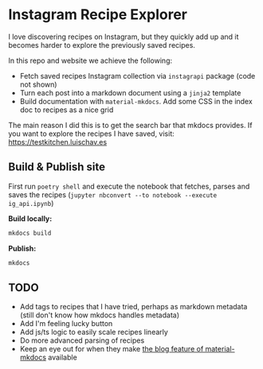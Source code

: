 # Instagram Recipe Explorer

I love discovering recipes on Instagram, but they quickly add up and it becomes harder to explore the previously saved recipes.

In this repo and website we achieve the following:

* Fetch saved recipes Instagram collection via `instagrapi` package (code not shown)
* Turn each post into a markdown document using a `jinja2` template
* Build documentation with `material-mkdocs`. Add some CSS in the index doc to recipes as a nice grid

The main reason I did this is to get the search bar that mkdocs provides. If you want to explore the recipes I have saved, visit: <https://testkitchen.luischav.es>

## Build & Publish site

First run `poetry shell` and execute the notebook that fetches, parses and saves the recipes (`jupyter nbconvert --to notebook --execute ig_api.ipynb`)

**Build locally:**

```sh
mkdocs build
```

**Publish:**

```sh
mkdocs  
```

## TODO

* Add tags to recipes that I have tried, perhaps as markdown metadata (still don't know how mkdocs handles metadata)
* Add I'm feeling lucky button
* Add js/ts logic to easily scale recipes linearly
* Do more advanced parsing of recipes
* Keep an eye out for when they make [the blog feature of material-mkdocs](https://squidfunk.github.io/mkdocs-material/setup/setting-up-a-blog/) available
